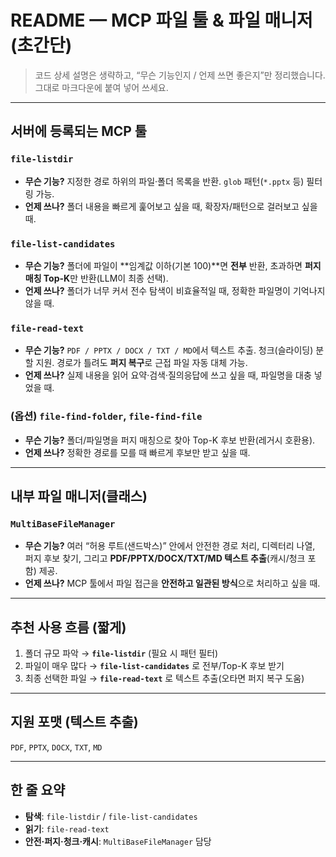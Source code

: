 # README — MCP 파일 툴 & 파일 매니저 (초간단)

> 코드 상세 설명은 생략하고, “무슨 기능인지 / 언제 쓰면 좋은지”만 정리했습니다.  
> 그대로 마크다운에 붙여 넣어 쓰세요.

---

## 서버에 등록되는 MCP 툴

### `file-listdir`
- **무슨 기능?** 지정한 경로 하위의 파일·폴더 목록을 반환. `glob` 패턴(`*.pptx` 등) 필터링 가능.
- **언제 쓰나?** 폴더 내용을 빠르게 훑어보고 싶을 때, 확장자/패턴으로 걸러보고 싶을 때.

### `file-list-candidates`
- **무슨 기능?** 폴더에 파일이 **임계값 이하(기본 100)**면 **전부** 반환, 초과하면 **퍼지 매칭 Top-K**만 반환(LLM이 최종 선택).
- **언제 쓰나?** 폴더가 너무 커서 전수 탐색이 비효율적일 때, 정확한 파일명이 기억나지 않을 때.

### `file-read-text`
- **무슨 기능?** `PDF / PPTX / DOCX / TXT / MD`에서 텍스트 추출. 청크(슬라이딩) 분할 지원. 경로가 틀려도 **퍼지 복구**로 근접 파일 자동 대체 가능.
- **언제 쓰나?** 실제 내용을 읽어 요약·검색·질의응답에 쓰고 싶을 때, 파일명을 대충 넣었을 때.

### (옵션) `file-find-folder`, `file-find-file`
- **무슨 기능?** 폴더/파일명을 퍼지 매칭으로 찾아 Top-K 후보 반환(레거시 호환용).
- **언제 쓰나?** 정확한 경로를 모를 때 빠르게 후보만 받고 싶을 때.

---

## 내부 파일 매니저(클래스)

### `MultiBaseFileManager`
- **무슨 기능?** 여러 “허용 루트(샌드박스)” 안에서 안전한 경로 처리, 디렉터리 나열, 퍼지 후보 찾기, 그리고 **PDF/PPTX/DOCX/TXT/MD 텍스트 추출**(캐시/청크 포함) 제공.
- **언제 쓰나?** MCP 툴에서 파일 접근을 **안전하고 일관된 방식**으로 처리하고 싶을 때.

---

## 추천 사용 흐름 (짧게)

1. 폴더 규모 파악 → **`file-listdir`** (필요 시 패턴 필터)
2. 파일이 매우 많다 → **`file-list-candidates`** 로 전부/Top-K 후보 받기
3. 최종 선택한 파일 → **`file-read-text`** 로 텍스트 추출(오타면 퍼지 복구 도움)

---

## 지원 포맷 (텍스트 추출)
`PDF`, `PPTX`, `DOCX`, `TXT`, `MD`

---

## 한 줄 요약
- **탐색**: `file-listdir` / `file-list-candidates`  
- **읽기**: `file-read-text`  
- **안전·퍼지·청크·캐시**: `MultiBaseFileManager` 담당
